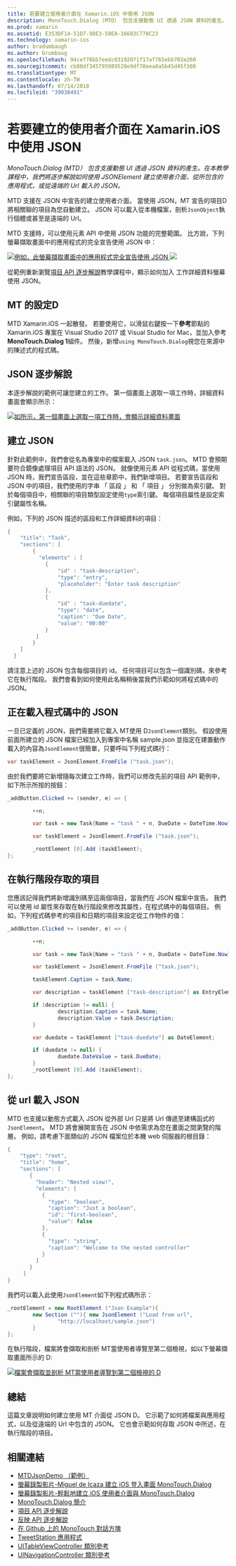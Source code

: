 ```yaml
---
title: 若要建立使用者介面在 Xamarin.iOS 中使用 JSON
description: MonoTouch.Dialog (MTD） 包含支援動態 UI 透過 JSON 資料的產生。 在本教學課程中，我們將逐步解說如何使用 JSONElement 建立使用者介面，從所包含的應用程式，或從遠端的 Url 載入的 JSON。
ms.prod: xamarin
ms.assetid: E353DF14-51D7-98E3-59EA-16683C770C23
ms.technology: xamarin-ios
author: bradumbaugh
ms.author: brumbaug
ms.openlocfilehash: 94cef78bb7eedc03192071f17af765ebb702e260
ms.sourcegitcommit: cb80df345795989528e9df78eea8a5b45d45f308
ms.translationtype: MT
ms.contentlocale: zh-TW
ms.lasthandoff: 07/14/2018
ms.locfileid: "39038491"
---
```

# <a name="using-json-to-create-a-user-interface-in-xamarinios"></a>若要建立的使用者介面在 Xamarin.iOS 中使用 JSON

_MonoTouch.Dialog (MTD） 包含支援動態 UI 透過 JSON 資料的產生。在本教學課程中，我們將逐步解說如何使用 JSONElement 建立使用者介面，從所包含的應用程式，或從遠端的 Url 載入的 JSON。_

MTD 支援在 JSON 中宣告的建立使用者介面。 當使用 JSON，MT 宣告的項目D 將相關聯的項目為您自動建立。 JSON 可以載入從本機檔案，剖析`JsonObject`執行個體或甚至是遠端的 Url。

MTD 支援時，可以使用元素 API 中使用 JSON 功能的完整範圍。 比方說，下列螢幕擷取畫面中的應用程式的完全宣告使用 JSON 中：

[![](json-element-walkthrough-images/01-load-from-file.png "例如，此螢幕擷取畫面中的應用程式完全宣告使用 JSON") ](json-element-walkthrough-images/01-load-from-file.png#lightbox) [ ![ ](json-element-walkthrough-images/01-load-from-file.png "比方說，此螢幕擷取畫面中的應用程式完全使用宣告JSON")](json-element-walkthrough-images/01-load-from-file.png#lightbox)

從範例重新瀏覽[項目 API 逐步解說](~/ios/user-interface/monotouch.dialog/elements-api-walkthrough.md)教學課程中，顯示如何加入 工作詳細資料螢幕使用 JSON。

## <a name="setting-up-mtd"></a>MT 的設定D

MTD Xamarin.iOS 一起散發。 若要使用它，以滑鼠右鍵按一下**參考**節點的 Xamarin.iOS 專案在 Visual Studio 2017 或 Visual Studio for Mac，並加入參考**MonoTouch.Dialog 1**組件。 然後，新增`using MonoTouch.Dialog`視您在來源中的陳述式的程式碼。

## <a name="json-walkthrough"></a>JSON 逐步解說

本逐步解說的範例可讓您建立的工作。 第一個畫面上選取一項工作時，詳細資料畫面會顯示所示：

 [![](json-element-walkthrough-images/03-task-list.png "如所示，第一個畫面上選取一項工作時，會顯示詳細資料畫面")](json-element-walkthrough-images/03-task-list.png#lightbox)

## <a name="creating-the-json"></a>建立 JSON

針對此範例中，我們會從名為專案中的檔案載入 JSON `task.json`。 MTD 會預期要符合鏡像處理項目 API 語法的 JSON。 就像使用元素 API 從程式碼，當使用 JSON 時，我們宣告區段，並在這些章節中，我們新增項目。 若要宣告區段和 JSON 中的項目，我們使用的字串 「 區段 」 和 「 項目 」 分別做為索引鍵。 對於每個項目中，相關聯的項目類型設定使用`type`索引鍵。 每個項目屬性是設定索引鍵屬性名稱。

例如，下列的 JSON 描述的區段和工作詳細資料的項目：

```csharp
{
    "title": "Task",
    "sections": [
        {
          "elements" : [
            {
                "id" : "task-description",
                "type": "entry",
                "placeholder": "Enter task description"
            },
            {
                "id" : "task-duedate",
                "type": "date",
                "caption": "Due Date",
                "value": "00:00"
            }
         ]
        }
    ]
  }
```

請注意上述的 JSON 包含每個項目的 id。 任何項目可以包含一個識別碼，來參考它在執行階段。 我們會看到如何使用此名稱稍後當我們示範如何將程式碼中的 JSON。

## <a name="loading-the-json-in-code"></a>正在載入程式碼中的 JSON

一旦已定義的 JSON，我們需要將它載入 MT使用 D`JsonElement`類別。 假設使用前面所建立的 JSON 檔案已經加入到專案中名稱 sample.json 並指定在建置動作載入的內容為`JsonElement`很簡單，只要呼叫下列程式碼行：

```csharp
var taskElement = JsonElement.FromFile ("task.json");
```

由於我們要將它新增隨每次建立工作時，我們可以修改先前的項目 API 範例中，如下所示所按的按鈕：

```csharp
_addButton.Clicked += (sender, e) => {

        ++n;

        var task = new Task{Name = "task " + n, DueDate = DateTime.Now};

        var taskElement = JsonElement.FromFile ("task.json");

        _rootElement [0].Add (taskElement);
};
```

## <a name="accessing-elements-at-runtime"></a>在執行階段存取的項目

您應該記得我們將新增識別碼至這兩個項目，當我們在 JSON 檔案中宣告。 我們可以使用 id 屬性來存取在執行階段來修改其屬性，在程式碼中的每個項目。 例如，下列程式碼參考的項目和日期的項目來設定從工作物件的值：

```csharp
_addButton.Clicked += (sender, e) => {

        ++n;

        var task = new Task{Name = "task " + n, DueDate = DateTime.Now};

        var taskElement = JsonElement.FromFile ("task.json");

        taskElement.Caption = task.Name;

        var description = taskElement ["task-description"] as EntryElement;

        if (description != null) {
                description.Caption = task.Name;
                description.Value = task.Description;       
        }

        var duedate = taskElement ["task-duedate"] as DateElement;

        if (duedate != null) {                
                duedate.DateValue = task.DueDate;
        }
        _rootElement [0].Add (taskElement);
};
```

## <a name="loading-json-from-a-url"></a>從 url 載入 JSON

MTD 也支援以動態方式載入 JSON 從外部 Url 只是將 Url 傳遞至建構函式的`JsonElement`。 MTD 將會展開宣告在 JSON 中依需求為您在畫面之間瀏覽的階層。 例如，請考慮下面類似的 JSON 檔案位於本機 web 伺服器的根目錄：

```csharp
{
    "type": "root",
    "title": "home",
    "sections": [
       {
         "header": "Nested view!",
         "elements": [
           {
             "type": "boolean",
             "caption": "Just a boolean",
             "id": "first-boolean",
             "value": false
           },
           {
             "type": "string",
             "caption": "Welcome to the nested controller"
           }
         ]
       }
     ]
}
```

我們可以載入此使用`JsonElement`如下列程式碼所示：

```csharp
_rootElement = new RootElement ("Json Example"){
        new Section (""){ new JsonElement ("Load from url",
                "http://localhost/sample.json")
        }
};
```

在執行階段，檔案將會擷取和剖析 MT當使用者導覽至第二個檢視，如以下螢幕擷取畫面所示的 D:

 [![](json-element-walkthrough-images/04-json-web-example.png "檔案會擷取並剖析 MT當使用者導覽到第二個檢視的 D")](json-element-walkthrough-images/04-json-web-example.png#lightbox)

## <a name="summary"></a>總結

這篇文章說明如何建立使用 MT 介面從 JSON D。 它示範了如何將檔案與應用程式，以及從遠端的 Url 中包含的 JSON。 它也會示範如何存取 JSON 中所述，在執行階段的項目。

## <a name="related-links"></a>相關連結

- [MTDJsonDemo （範例）](https://developer.xamarin.com/samples/MTDJsonDemo/)
- [螢幕錄製影片-Miguel de Icaza 建立 iOS 登入畫面 MonoTouch.Dialog](http://youtu.be/3butqB1EG0c)
- [螢幕錄製影片-輕鬆地建立 iOS 使用者介面與 MonoTouch.Dialog](http://youtu.be/j7OC5r8ZkYg)
- [MonoTouch.Dialog 簡介](~/ios/user-interface/monotouch.dialog/index.md)
- [項目 API 逐步解說](~/ios/user-interface/monotouch.dialog/elements-api-walkthrough.md)
- [反映 API 逐步解說](~/ios/user-interface/monotouch.dialog/reflection-api-walkthrough.md)
- [在 Github 上的 MonoTouch 對話方塊](https://github.com/migueldeicaza/MonoTouch.Dialog)
- [TweetStation 應用程式](https://github.com/migueldeicaza/TweetStation)
- [UITableViewController 類別參考](http://developer.apple.com/library/ios/#DOCUMENTATION/UIKit/Reference/UITableViewController_Class/Reference/Reference.html)
- [UINavigationController 類別參考](http://developer.apple.com/library/ios/#documentation/UIKit/Reference/UINavigationController_Class/Reference/Reference.html)
